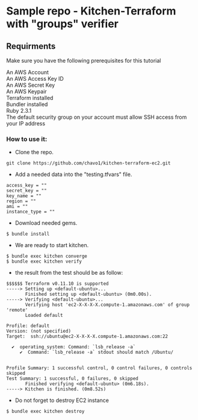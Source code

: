 # Sample repo - Kitchen-Terraform with "groups" verifier

## Requirments

Make sure you have the following prerequisites for this tutorial  
  
An AWS Account  
An AWS Access Key ID  
An AWS Secret Key  
An AWS Keypair  
Terraform installed  
Bundler installed  
Ruby 2.3.1  
The default security group on your account must allow SSH access from your IP address

### How to use it:
-   Clone the repo.
```
git clone https://github.com/chavo1/kitchen-terraform-ec2.git
```

- Add a needed data into the "testing.tfvars" file.

```
access_key = ""
secret_key = ""
key_name = ""
region = ""
ami = ""
instance_type = ""
```

- Download needed gems.
```
$ bundle install
```
- We are ready to start kitchen.
```
$ bundle exec kitchen converge
$ bundle exec kitchen verify
```
-   the result from the test should be as follow:
```
$$$$$$ Terraform v0.11.10 is supported
-----> Setting up <default-ubuntu>...
       Finished setting up <default-ubuntu> (0m0.00s).
-----> Verifying <default-ubuntu>...
       Verifying host 'ec2-X-X-X-X.compute-1.amazonaws.com' of group 'remote'
       Loaded default

Profile: default
Version: (not specified)
Target:  ssh://ubuntu@ec2-X-X-X-X.compute-1.amazonaws.com:22

  ✔  operating_system: Command: `lsb_release -a`
     ✔  Command: `lsb_release -a` stdout should match /Ubuntu/


Profile Summary: 1 successful control, 0 control failures, 0 controls skipped
Test Summary: 1 successful, 0 failures, 0 skipped
       Finished verifying <default-ubuntu> (0m6.18s).
-----> Kitchen is finished. (0m8.52s)
```
- Do not forget to destroy EC2 instance
```
$ bundle exec kitchen destroy
```
